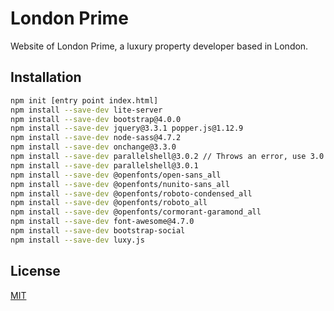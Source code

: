 # London Prime

Website of London Prime, a luxury property developer based in London.
## Installation

```bash
npm init [entry point index.html]
npm install --save-dev lite-server
npm install --save-dev bootstrap@4.0.0
npm install --save-dev jquery@3.3.1 popper.js@1.12.9
npm install --save-dev node-sass@4.7.2 
npm install --save-dev onchange@3.3.0
npm install --save-dev parallelshell@3.0.2 // Throws an error, use 3.0.1...
npm install --save-dev parallelshell@3.0.1
npm install --save-dev @openfonts/open-sans_all
npm install --save-dev @openfonts/nunito-sans_all
npm install --save-dev @openfonts/roboto-condensed_all
npm install --save-dev @openfonts/roboto_all
npm install --save-dev @openfonts/cormorant-garamond_all
npm install --save-dev font-awesome@4.7.0
npm install --save-dev bootstrap-social
npm install --save-dev luxy.js
```
## License
[MIT](https://choosealicense.com/licenses/mit/)